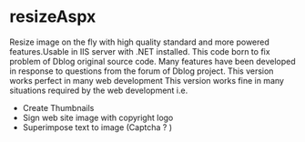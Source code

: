 resizeAspx
==========

Resize image on the fly with high quality standard and more powered features.Usable in IIS server with .NET installed.
This code born to fix problem of Dblog original source code.
Many features have been developed in response to questions from the forum of Dblog project.
This version works perfect in many web development 
This version works fine in many situations required by the web development
i.e.
- Create Thumbnails
- Sign web site image with copyright logo
- Superimpose text to image (Captcha ? )